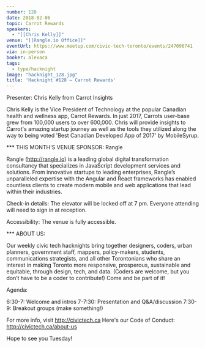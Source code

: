 ```yaml
---
number: 128
date: 2018-02-06
topic: Carrot Rewards
speakers:
  - "[[Chris Kelly]]"
venue: "[[Rangle.io Office]]"
eventUrl: https://www.meetup.com/civic-tech-toronto/events/247096741
via: in-person
booker: alexaca
tags:
  - type/hacknight
image: "hacknight_128.jpg"
title: 'Hacknight #128 – Carrot Rewards'
---
```


Presenter: Chris Kelly from Carrot Insights

Chris Kelly is the Vice President of Technology at the popular Canadian health and wellness app, Carrot Rewards. In just 2017, Carrots user-base grew from 100,000 users to over 600,000. Chris will provide insights to Carrot's amazing startup journey as well as the tools they utilized along the way to being voted 'Best Canadian Developed App of 2017' by MobileSyrup.

*** THIS MONTH'S VENUE SPONSOR: Rangle

Rangle (http://rangle.io) is a leading global digital transformation consultancy that specializes in JavaScript development services and solutions. From innovative startups to leading enterprises, Rangle’s unparalleled expertise with the Angular and React frameworks has enabled countless clients to create modern mobile and web applications that lead within their industries.

Check-in details: The elevator will be locked off at 7 pm. Everyone attending will need to sign in at reception.

Accessibility: The venue is fully accessible.

*** ABOUT US:

Our weekly civic tech hacknights bring together designers, coders, urban planners, government staff, mappers, policy-makers, students, communications strategists, and all other Torontonians who share an interest in making Toronto more responsive, prosperous, sustainable and equitable, through design, tech, and data. (Coders are welcome, but you don’t have to be a coder to contribute!) Come and be part of it!

Agenda:

6:30-7: Welcome and intros
7-7:30: Presentation and Q&A/discussion
7:30-9: Breakout groups (make something!)

For more info, visit http://civictech.ca
Here's our Code of Conduct: http://civictech.ca/about-us

Hope to see you Tuesday!
